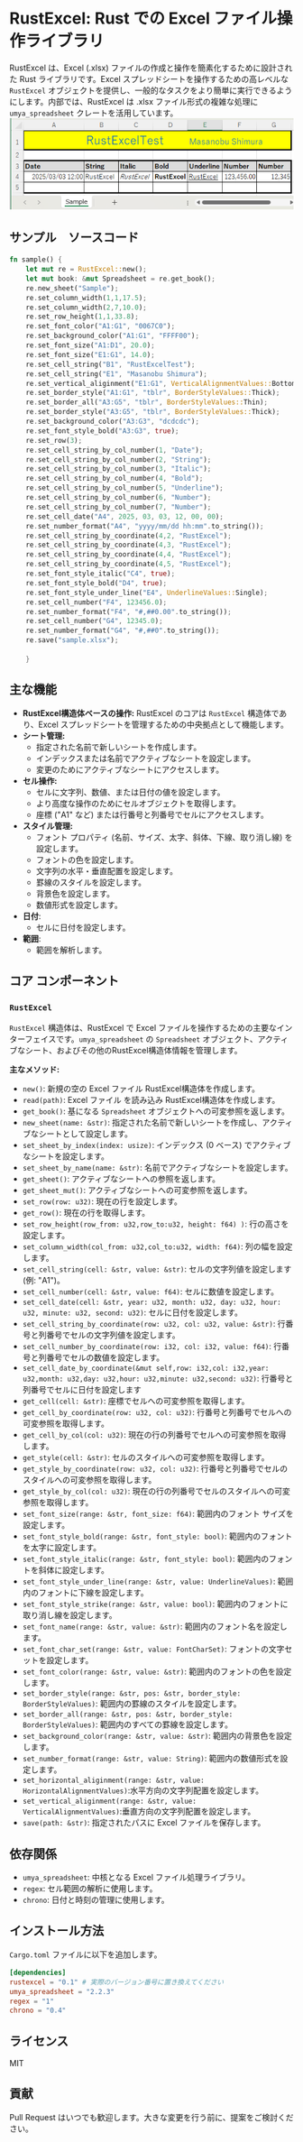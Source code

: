 # RustExcel: Rust での Excel ファイル操作ライブラリ

RustExcel は、Excel (.xlsx) ファイルの作成と操作を簡素化するために設計された Rust ライブラリです。Excel スプレッドシートを操作するための高レベルな `RustExcel` オブジェクトを提供し、一般的なタスクをより簡単に実行できるようにします。内部では、RustExcel は .xlsx ファイル形式の複雑な処理に `umya_spreadsheet` クレートを活用しています。
![Sample Xlsx](https://raw.githubusercontent.com/mikeshimura/rust-excel/refs/heads/master/sample.png
)

## サンプル　ソースコード
```rust
fn sample() {
    let mut re = RustExcel::new();
    let mut book: &mut Spreadsheet = re.get_book();
    re.new_sheet("Sample");
    re.set_column_width(1,1,17.5);
    re.set_column_width(2,7,10.0);
    re.set_row_height(1,1,33.8);
    re.set_font_color("A1:G1", "0067C0");
    re.set_background_color("A1:G1", "FFFF00");
    re.set_font_size("A1:D1", 20.0);
    re.set_font_size("E1:G1", 14.0);
    re.set_cell_string("B1", "RustExcelTest");
    re.set_cell_string("E1", "Masanobu Shimura");
    re.set_vertical_aliginment("E1:G1", VerticalAlignmentValues::Bottom);
    re.set_border_style("A1:G1", "tblr", BorderStyleValues::Thick);
    re.set_border_all("A3:G5", "tblr", BorderStyleValues::Thin);
    re.set_border_style("A3:G5", "tblr", BorderStyleValues::Thick);
    re.set_background_color("A3:G3", "dcdcdc");
    re.set_font_style_bold("A3:G3", true);
    re.set_row(3);
    re.set_cell_string_by_col_number(1, "Date");
    re.set_cell_string_by_col_number(2, "String");
    re.set_cell_string_by_col_number(3, "Italic");
    re.set_cell_string_by_col_number(4, "Bold");
    re.set_cell_string_by_col_number(5, "Underline");
    re.set_cell_string_by_col_number(6, "Number");
    re.set_cell_string_by_col_number(7, "Number");
    re.set_cell_date("A4", 2025, 03, 03, 12, 00, 00);
    re.set_number_format("A4", "yyyy/mm/dd hh:mm".to_string());
    re.set_cell_string_by_coordinate(4,2, "RustExcel");
    re.set_cell_string_by_coordinate(4,3, "RustExcel");
    re.set_cell_string_by_coordinate(4,4, "RustExcel");
    re.set_cell_string_by_coordinate(4,5, "RustExcel");
    re.set_font_style_italic("C4", true);
    re.set_font_style_bold("D4", true);
    re.set_font_style_under_line("E4", UnderlineValues::Single);
    re.set_cell_number("F4", 123456.0);
    re.set_number_format("F4", "#,##0.00".to_string());
    re.set_cell_number("G4", 12345.0);
    re.set_number_format("G4", "#,##0".to_string());
    re.save("sample.xlsx");

    }
```
## 主な機能

-   **RustExcel構造体ベースの操作:** RustExcel のコアは `RustExcel` 構造体であり、Excel スプレッドシートを管理するための中央拠点として機能します。
-   **シート管理:**
    -   指定された名前で新しいシートを作成します。
    -   インデックスまたは名前でアクティブなシートを設定します。
    -   変更のためにアクティブなシートにアクセスします。
-   **セル操作:**
    -   セルに文字列、数値、または日付の値を設定します。
    -   より高度な操作のためにセルオブジェクトを取得します。
    -   座標 ("A1" など) または行番号と列番号でセルにアクセスします。
-   **スタイル管理:**
    -   フォント プロパティ (名前、サイズ、太字、斜体、下線、取り消し線) を設定します。
    -   フォントの色を設定します。
    -   文字列の水平・垂直配置を設定します。
    -   罫線のスタイルを設定します。
    -   背景色を設定します。
    -   数値形式を設定します。
- **日付**:
    - セルに日付を設定します。
- **範囲**:
    - 範囲を解析します。

## コア コンポーネント

### `RustExcel`

`RustExcel` 構造体は、RustExcel で Excel ファイルを操作するための主要なインターフェイスです。`umya_spreadsheet` の `Spreadsheet` オブジェクト、アクティブなシート、およびその他のRustExcel構造体情報を管理します。

**主なメソッド:**

-   `new()`: 新規の空の Excel ファイル RustExcel構造体を作成します。
-   `read(path)`: Excel ファイル を読み込み RustExcel構造体を作成します。
-   `get_book()`: 基になる `Spreadsheet` オブジェクトへの可変参照を返します。
-   `new_sheet(name: &str)`: 指定された名前で新しいシートを作成し、アクティブなシートとして設定します。
-   `set_sheet_by_index(index: usize)`: インデックス (0 ベース) でアクティブなシートを設定します。
-   `set_sheet_by_name(name: &str)`: 名前でアクティブなシートを設定します。
-   `get_sheet()`: アクティブなシートへの参照を返します。
-   `get_sheet_mut()`: アクティブなシートへの可変参照を返します。
-   `set_row(row: u32)`: 現在の行を設定します。
-   `get_row()`: 現在の行を取得します。
-   `set_row_height(row_from: u32,row_to:u32, height: f64) )`: 行の高さを設定します。
-   `set_column_width(col_from: u32,col_to:u32, width: f64)`: 列の幅を設定します。
-   `set_cell_string(cell: &str, value: &str)`: セルの文字列値を設定します (例: "A1")。
- `set_cell_number(cell: &str, value: f64)`: セルに数値を設定します。
- `set_cell_date(cell: &str, year: u32, month: u32, day: u32, hour: u32, minute: u32, second: u32)`: セルに日付を設定します。
-   `set_cell_string_by_coordinate(row: u32, col: u32, value: &str)`: 行番号と列番号でセルの文字列値を設定します。
-   `set_cell_number_by_coordinate(row: i32, col: i32, value: f64)`: 行番号と列番号でセルの数値を設定します。
-   `set_cell_date_by_coordinate(&mut self,row: i32,col: i32,year: u32,month: u32,day: u32,hour: u32,minute: u32,second: u32)`: 行番号と列番号でセルに日付を設定します
-   `get_cell(cell: &str)`: 座標でセルへの可変参照を取得します。
-   `get_cell_by_coordinate(row: u32, col: u32)`: 行番号と列番号でセルへの可変参照を取得します。
-   `get_cell_by_col(col: u32)`: 現在の行の列番号でセルへの可変参照を取得します。
-   `get_style(cell: &str)`: セルのスタイルへの可変参照を取得します。
-   `get_style_by_coordinate(row: u32, col: u32)`: 行番号と列番号でセルのスタイルへの可変参照を取得します。
-   `get_style_by_col(col: u32)`: 現在の行の列番号でセルのスタイルへの可変参照を取得します。
-   `set_font_size(range: &str, font_size: f64)`: 範囲内のフォント サイズを設定します。
-   `set_font_style_bold(range: &str, font_style: bool)`: 範囲内のフォントを太字に設定します。
-   `set_font_style_italic(range: &str, font_style: bool)`: 範囲内のフォントを斜体に設定します。
-   `set_font_style_under_line(range: &str, value: UnderlineValues)`: 範囲内のフォントに下線を設定します。
-   `set_font_style_strike(range: &str, value: bool)`: 範囲内のフォントに取り消し線を設定します。
-   `set_font_name(range: &str, value: &str)`: 範囲内のフォント名を設定します。
-   `set_font_char_set(range: &str, value: FontCharSet)`: フォントの文字セットを設定します。
-   `set_font_color(range: &str, value: &str)`: 範囲内のフォントの色を設定します。
-   `set_border_style(range: &str, pos: &str, border_style: BorderStyleValues)`: 範囲内の罫線のスタイルを設定します。
-   `set_border_all(range: &str, pos: &str, border_style: BorderStyleValues)`: 範囲内のすべての罫線を設定します。
-   `set_background_color(range: &str, value: &str)`: 範囲内の背景色を設定します。
-   `set_number_format(range: &str, value: String)`: 範囲内の数値形式を設定します。
-   `set_horizontal_aliginment(range: &str, value: HorizontalAlignmentValues)`:水平方向の文字列配置を設定します。
-   `set_vertical_aliginment(range: &str, value: VerticalAlignmentValues)`:垂直方向の文字列配置を設定します。
-   `save(path: &str)`: 指定されたパスに Excel ファイルを保存します。

## 依存関係

-   `umya_spreadsheet`: 中核となる Excel ファイル処理ライブラリ。
-   `regex`: セル範囲の解析に使用します。
-   `chrono`: 日付と時刻の管理に使用します。

## インストール方法

`Cargo.toml` ファイルに以下を追加します。

```toml
[dependencies]
rustexcel = "0.1" # 実際のバージョン番号に置き換えてください
umya_spreadsheet = "2.2.3" 
regex = "1" 
chrono = "0.4"
```
## ライセンス

MIT

## 貢献

Pull Request はいつでも歓迎します。大きな変更を行う前に、提案をご検討ください。


